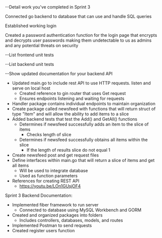 --Detail work you've completed in Sprint 3

Connected go backend to database that can use and handle SQL queries

Established working login

Created a password authentication function for the login page that encrypts and decrypts user passwords making them undetectable to us as admins and any potential threats on security

--List frontend unit tests


--List backend unit tests


--Show updated documentation for your backend API 

- Updated main.go to include rest API to use HTTP requests. listen and serve on local host
    - Created reference to gin router that uses Get request
    - Ensures endpoints listening and waiting for requests
- Handler package contains individual endpoints to maintain organization
- Create package called newsfeed with functions that will return struct of type "Item" and will allow the ability to add items to a slice
- Added backend tests that test the Add() and GetAll() functions
    - Determines if newsfeed successfully adds an item to the slice of items
        - Checks length of slice
    - Determines if newsfeed successfully obtains all items within the slice
        - If the length of results slice do not equal 1
- Create newsfeed post and get request files
- Define interfaces within main.go that will return a slice of items and get all items
    - Will be used to integrate database
    - Used as function parameters
- References for creating REST API
    - https://youtu.be/LOn1GUsjOF4

Sprint 3 Backend Documentation:
- Implemented fiber framework to run server
    - Connected to database using MySQL Workbench and GORM
- Created and organized packages into folders
    - Includes controllers, databases, models, and routes
- Implemented Postman to send requests
- Created register users function